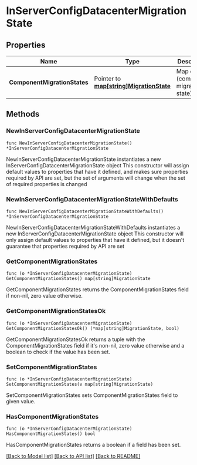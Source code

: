 # InServerConfigDatacenterMigrationState

## Properties

Name | Type | Description | Notes
------------ | ------------- | ------------- | -------------
**ComponentMigrationStates** | Pointer to [**map[string]MigrationState**](MigrationState.md) | Map of (component, migration state) pairs | [optional] 

## Methods

### NewInServerConfigDatacenterMigrationState

`func NewInServerConfigDatacenterMigrationState() *InServerConfigDatacenterMigrationState`

NewInServerConfigDatacenterMigrationState instantiates a new InServerConfigDatacenterMigrationState object
This constructor will assign default values to properties that have it defined,
and makes sure properties required by API are set, but the set of arguments
will change when the set of required properties is changed

### NewInServerConfigDatacenterMigrationStateWithDefaults

`func NewInServerConfigDatacenterMigrationStateWithDefaults() *InServerConfigDatacenterMigrationState`

NewInServerConfigDatacenterMigrationStateWithDefaults instantiates a new InServerConfigDatacenterMigrationState object
This constructor will only assign default values to properties that have it defined,
but it doesn't guarantee that properties required by API are set

### GetComponentMigrationStates

`func (o *InServerConfigDatacenterMigrationState) GetComponentMigrationStates() map[string]MigrationState`

GetComponentMigrationStates returns the ComponentMigrationStates field if non-nil, zero value otherwise.

### GetComponentMigrationStatesOk

`func (o *InServerConfigDatacenterMigrationState) GetComponentMigrationStatesOk() (*map[string]MigrationState, bool)`

GetComponentMigrationStatesOk returns a tuple with the ComponentMigrationStates field if it's non-nil, zero value otherwise
and a boolean to check if the value has been set.

### SetComponentMigrationStates

`func (o *InServerConfigDatacenterMigrationState) SetComponentMigrationStates(v map[string]MigrationState)`

SetComponentMigrationStates sets ComponentMigrationStates field to given value.

### HasComponentMigrationStates

`func (o *InServerConfigDatacenterMigrationState) HasComponentMigrationStates() bool`

HasComponentMigrationStates returns a boolean if a field has been set.


[[Back to Model list]](../README.md#documentation-for-models) [[Back to API list]](../README.md#documentation-for-api-endpoints) [[Back to README]](../README.md)


